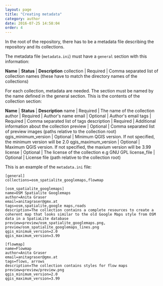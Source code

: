 ```yaml
---
layout: page
title: "Creating metadata"
category: author
date: 2016-07-25 14:58:04
order: 4
---
```


In the root of the repository, there has to be a metadata file
describing the repository and its collections.

The metadata file (```metadata.ini```) must have a ```general```
section with this information:

**Name** | **Status** | **Description**
collection | Required | Comma separated list of collection names
(these have to match the directory names of the collections)

For each collection, metadata are needed.
The section must be named by the name defined in the general section.
This is the  contents of the collection section:

**Name** | **Status** | **Description**
name | Required | The name of the collection
author | Required | Author's name
email | Optional | Author's email
tags | Required | Comma separated list of tags
description | Required | Additional information about the collection
preview | Optional | Comma separated list of preview images (paths relative to the collection root)
qgis_minimum_version | Optional | Minimum QGIS version. If not specified, the minimum version will be 2.0
qgis_maximum_version | Optional | Maximum QGIS version. If not specified, the maxium version will be 3.99
license | Optional | The license of the collection e.g GNU GPL
license_file | Optional | License file (path relative to the collection root)

This is an example of the ```metadata.ini``` file:

```
[general]
collections=osm_spatialite_googlemaps,flowmap

[osm_spatialite_googlemaps]
name=OSM Spatialite Googlemaps
author=Anita Graser
email=anitagraser@gmx.at
tags=osm,spatialite,google maps,roads
description=The collection contains a complete resources to create a coherent map that looks similar to the old Google Maps style from OSM data in a SpatiaLite database
preview=preview/osm_spatialite_googlemaps.png, preview/osm_spatialite_googlemaps_lines.png
qgis_minimum_version=2.0
qgis_maximum_version=3.99

[flowmap]
name=Flowmap
author=Anita Graser
email=anitagraser@gmx.at
tags=flows, arrows
description=The collection contains styles for flow maps
preview=preview/preview.png
qgis_minimum_version=2.0
qgis_maximum_version=3.99
```
